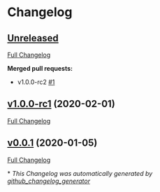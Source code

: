 # Changelog

## [Unreleased](https://github.com/RyanHendricks/docker-kava/tree/HEAD)

[Full Changelog](https://github.com/RyanHendricks/docker-kava/compare/v1.0.0-rc1...HEAD)

**Merged pull requests:**

- v1.0.0-rc2 [\#1](https://github.com/RyanHendricks/docker-kava/pull/1)

## [v1.0.0-rc1](https://github.com/RyanHendricks/docker-kava/tree/v1.0.0-rc1) (2020-02-01)

[Full Changelog](https://github.com/RyanHendricks/docker-kava/compare/v0.0.1...v1.0.0-rc1)

## [v0.0.1](https://github.com/RyanHendricks/docker-kava/tree/v0.0.1) (2020-01-05)

[Full Changelog](https://github.com/RyanHendricks/docker-kava/compare/473cd72e0314b521f9321b36a6b772aca680647c...v0.0.1)



\* *This Changelog was automatically generated by [github_changelog_generator](https://github.com/github-changelog-generator/github-changelog-generator)*
